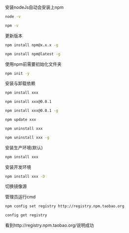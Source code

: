 安装nodeJs自动会安装上npm

```bash
node -v

npm -v
```

更新版本

```bash
npm install npm@x.x.x -g

npm install npm@latest -g
```

使用npm前需要初始化文件夹

```bash
npm init -y
```

安装与卸载依赖

```bash
npm install xxx

npm install xxx@0.0.1

npm install xxx@0.0.1 -g

npm update xxx

npm uninstall xxx

npm uninstall xxx -g

```

安装生产环境(默认)

```bash
npm install xxx
```

安装开发环境

```bash
npm install xxx -D
```

切换镜像源

管理员运行cmd

```bash
npm config set registry http://registry.npm.taobao.org

config get registry
```

看到http://registry.npm.taobao.org/说明成功